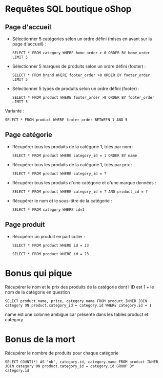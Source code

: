 # Requêtes SQL boutique oShop

## Page d'accueil

* Sélectionner 5 catégories selon un ordre défini (mises en avant sur la page d'accueil) :

    `SELECT * FROM category WHERE home_order > 0 ORDER BY home_order LIMIT 5`

* Sélectionner 5 marques de produits selon un ordre défini (footer) :

    `SELECT * FROM brand WHERE footer_order >0 ORDER BY footer_order LIMIT 5`

* Sélectionner 5 types de produits selon un ordre défini (footer) :

    `SELECT * FROM product WHERE footer_order >0 ORDER BY footer_order LIMIT 5`

Variante : 

   `SELECT * FROM product WHERE footer_order BETWEEN 1 AND 5`

## Page catégorie

* Récupérer tous les produits de la catégorie 1, triés par nom :

    `SELECT * FROM product WHERE category_id = 1 ORDER BY name`

* Récupérer tous les produits de la catégorie 1, triés par prix :

    `SELECT * FROM product WHERE category_id = ?`

* Récupérer tous les produits d'une catégorie et d'une marque données :

    `SELECT * FROM product WHERE category_id = ? AND product_id = ?`

* Récupérer le nom et le sous-titre de la catégorie :

    `SELECT * FROM category WHERE id=1`

## Page produit

* Récupérer un produit en particulier :

    `SELECT * FROM product WHERE id = 23`

    `SELECT * FROM product WHERE id = 23`

# Bonus qui pique

Récupérer le nom et le prix des produits de la catégorie dont l'ID est 1 + le nom de la catégorie en question

`SELECT product.name, price, category.name FROM product INNER JOIN category ON product.category_id = category.id WHERE category.id = 1`

name est une colonne ambigue car présente dans les tables product et category

# Bonus de la mort

Récupérer le nombre de produits pour chaque catégorie

`SELECT COUNT(*) AS 'nb', category.id, category.name FROM product INNER JOIN category ON product.category_id = category.id GROUP BY category.id`
